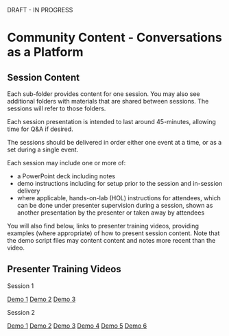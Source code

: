 DRAFT - IN PROGRESS

# Community Content - Conversations as a Platform #

## Session Content ##

Each sub-folder provides content for one session.  You may also see additional folders with materials that are shared between sessions.  The sessions will refer to those folders.

Each session presentation is intended to last around 45-minutes, allowing time for Q&A if desired.

The sessions should be delivered in order either one event at a time, or as a set during a single event.

Each session may include one or more of:
- a PowerPoint deck including notes
- demo instructions including for setup prior to the session and in-session delivery
- where applicable, hands-on-lab (HOL) instructions for attendees, which can be done under presenter supervision during a session, shown as another presentation by the presenter or taken away by attendees

You will also find below, links to presenter training videos, providing examples (where appropriate) of how to present session content. Note that the demo script files may content content and notes more recent than the video.  

## Presenter Training Videos ##

Session 1

[Demo 1](https://channel9.msdn.com/Blogs/MVP-Azure/Community-Content-Presenter-Training-Conversations-as-a-Platform-Session-1-Demo-1) [Demo 2](https://channel9.msdn.com/Blogs/MVP-Azure/Community-Content-Presenter-Training-Conversations-as-a-Platform-Session-1-Demo-2) [Demo 3](https://channel9.msdn.com/Blogs/MVP-Azure/Community-Content-Presenter-Training-Conversations-as-a-Platform-Session-1-Demo-3)

Session 2

[Demo 1](https://channel9.msdn.com/Blogs/MVP-Azure/Community-Content-Presenter-Training-Conversations-as-a-Platform-Session-2-Demo-1) [Demo 2](https://channel9.msdn.com/Blogs/MVP-Azure/Community-Content-Presenter-Training-Conversations-as-a-Platform-Session-2-Demo-2) [Demo 3](https://channel9.msdn.com/Blogs/MVP-Azure/Community-Content-Presenter-Training-Conversations-as-a-Platform-Session-2-Demo-3) [Demo 4](https://channel9.msdn.com/Blogs/MVP-Azure/Community-Content-Presenter-Training-Conversations-as-a-Platform-Session-2-Demo-4) [Demo 5](https://channel9.msdn.com/Blogs/MVP-Azure/Community-Content-Presenter-Training-Conversations-as-a-Platform-Session-2-Demo-5) [Demo 6](https://channel9.msdn.com/Blogs/MVP-Azure/Community-Content-Presenter-Training-Conversations-as-a-Platform-Session-2-Demo-6)
